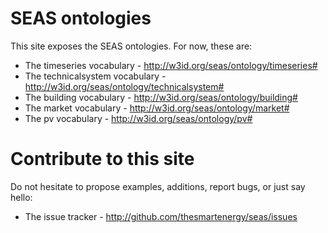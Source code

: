 # SEAS ontologies

This site exposes the SEAS ontologies. For now, these are:

- The timeseries vocabulary -  http://w3id.org/seas/ontology/timeseries#
- The technicalsystem vocabulary -  http://w3id.org/seas/ontology/technicalsystem#
- The building vocabulary -  http://w3id.org/seas/ontology/building#
- The market vocabulary -  http://w3id.org/seas/ontology/market#
- The pv vocabulary -  http://w3id.org/seas/ontology/pv#

# Contribute to this site

Do not hesitate to propose examples, additions, report bugs, or just say hello:

- The issue tracker - http://github.com/thesmartenergy/seas/issues
